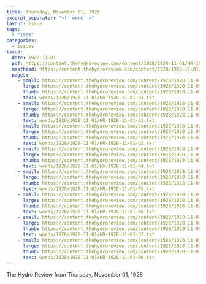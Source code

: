 ```yaml
---
title: Thursday, November 01, 1928
excerpt_separator: "<!--more-->"
layout: issue
tags:
  - "1928"
categories:
  - issues
issue:
  date: 1928-11-01
  pdf: https://content.thehydroreview.com/content/1928/1928-11-01/HR-1928-11-01.pdf
  masthead: https://content.thehydroreview.com/content/1928/1928-11-01/masthead/HR-1928-11-01.jpg
  pages:
    - small: https://content.thehydroreview.com/content/1928/1928-11-01/small/HR-1928-11-01-01.jpg
      large: https://content.thehydroreview.com/content/1928/1928-11-01/large/HR-1928-11-01-01.jpg
      thumb: https://content.thehydroreview.com/content/1928/1928-11-01/thumbnails/HR-1928-11-01-01.jpg
      text: words/1928/1928-11-01/HR-1928-11-01-01.txt
    - small: https://content.thehydroreview.com/content/1928/1928-11-01/small/HR-1928-11-01-02.jpg
      large: https://content.thehydroreview.com/content/1928/1928-11-01/large/HR-1928-11-01-02.jpg
      thumb: https://content.thehydroreview.com/content/1928/1928-11-01/thumbnails/HR-1928-11-01-02.jpg
      text: words/1928/1928-11-01/HR-1928-11-01-02.txt
    - small: https://content.thehydroreview.com/content/1928/1928-11-01/small/HR-1928-11-01-03.jpg
      large: https://content.thehydroreview.com/content/1928/1928-11-01/large/HR-1928-11-01-03.jpg
      thumb: https://content.thehydroreview.com/content/1928/1928-11-01/thumbnails/HR-1928-11-01-03.jpg
      text: words/1928/1928-11-01/HR-1928-11-01-03.txt
    - small: https://content.thehydroreview.com/content/1928/1928-11-01/small/HR-1928-11-01-04.jpg
      large: https://content.thehydroreview.com/content/1928/1928-11-01/large/HR-1928-11-01-04.jpg
      thumb: https://content.thehydroreview.com/content/1928/1928-11-01/thumbnails/HR-1928-11-01-04.jpg
      text: words/1928/1928-11-01/HR-1928-11-01-04.txt
    - small: https://content.thehydroreview.com/content/1928/1928-11-01/small/HR-1928-11-01-05.jpg
      large: https://content.thehydroreview.com/content/1928/1928-11-01/large/HR-1928-11-01-05.jpg
      thumb: https://content.thehydroreview.com/content/1928/1928-11-01/thumbnails/HR-1928-11-01-05.jpg
      text: words/1928/1928-11-01/HR-1928-11-01-05.txt
    - small: https://content.thehydroreview.com/content/1928/1928-11-01/small/HR-1928-11-01-06.jpg
      large: https://content.thehydroreview.com/content/1928/1928-11-01/large/HR-1928-11-01-06.jpg
      thumb: https://content.thehydroreview.com/content/1928/1928-11-01/thumbnails/HR-1928-11-01-06.jpg
      text: words/1928/1928-11-01/HR-1928-11-01-06.txt
    - small: https://content.thehydroreview.com/content/1928/1928-11-01/small/HR-1928-11-01-07.jpg
      large: https://content.thehydroreview.com/content/1928/1928-11-01/large/HR-1928-11-01-07.jpg
      thumb: https://content.thehydroreview.com/content/1928/1928-11-01/thumbnails/HR-1928-11-01-07.jpg
      text: words/1928/1928-11-01/HR-1928-11-01-07.txt
    - small: https://content.thehydroreview.com/content/1928/1928-11-01/small/HR-1928-11-01-08.jpg
      large: https://content.thehydroreview.com/content/1928/1928-11-01/large/HR-1928-11-01-08.jpg
      thumb: https://content.thehydroreview.com/content/1928/1928-11-01/thumbnails/HR-1928-11-01-08.jpg
      text: words/1928/1928-11-01/HR-1928-11-01-08.txt
---
```


The Hydro Review from Thursday, November 01, 1928

<!--more-->

